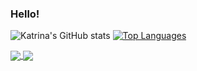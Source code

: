 ### Hello! 

<!--
**KatrinaCloyd/KatrinaCloyd** is a ✨ _special_ ✨ repository because its `README.md` (this file) appears on your GitHub profile.

Here are some ideas to get you started:

- 🔭 I’m currently working on ...
- 🌱 I’m currently learning ...
- 👯 I’m looking to collaborate on ...
- 🤔 I’m looking for help with ...
- 💬 Ask me about ...
- 📫 How to reach me: ...
- 😄 Pronouns: ...
- ⚡ Fun fact: ...
-->

![Katrina's GitHub stats](https://github-readme-stats.vercel.app/api?username=katrinacloyd&title_color=862041&icon_color=ae1a56&text_color=8c8279&bg_color=ffffff&show_icons=true)
[![Top Languages](https://github-readme-stats.vercel.app/api/top-langs/?username=katrinacloyd)](https://github.com/katrinacloyd/github-readme-stats)


<a href="https://github.com/anuraghazra/github-readme-stats">
  <img align="center" src="https://github-readme-stats.vercel.app/api/pin/?username=anuraghazra&repo=github-readme-stats" />
</a>
<a href="https://github.com/anuraghazra/convoychat">
  <img align="center" src="https://github-readme-stats.vercel.app/api/pin/?username=anuraghazra&repo=convoychat" />
</a>
